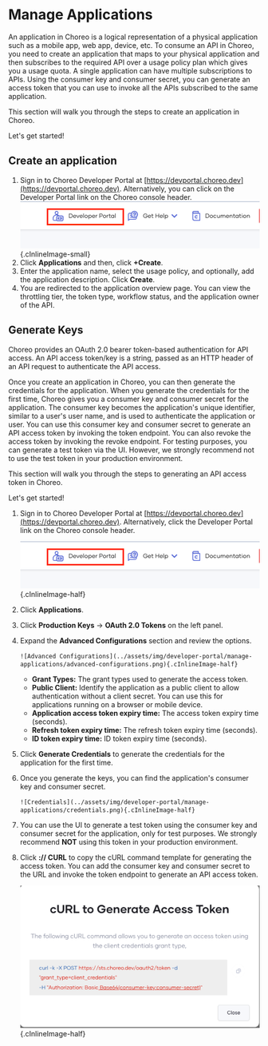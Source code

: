 # Manage Applications

An application in Choreo is a logical representation of a physical application such as a mobile app, web app, device, etc. To consume an API in Choreo, you need to create an application that maps to your physical application and then subscribes to the required API over a usage policy plan which gives you a usage quota. A single application can have multiple subscriptions to APIs. Using the consumer key and consumer secret, you can generate an access token that you can use to invoke all the APIs subscribed to the same application.

This section will walk you through the steps to create an application in Choreo.

Let's get started!

## Create an application

1. Sign in to Choreo Developer Portal at [https://devportal.choreo.dev](https://devportal.choreo.dev). Alternatively, you can click on the Developer Portal link on the Choreo console header. 
    ![Developer Portal](../assets/img/developer-portal/manage-applications/developer-portal.png){.cInlineImage-small}
2. Click **Applications** and then, click **+Create**.
3. Enter the application name, select the usage policy, and optionally, add the application description. Click **Create**.
4. You are redirected to the application overview page. You can view the throttling tier, the token type, workflow status, and the application owner of the API. 

## Generate Keys

Choreo provides an OAuth 2.0 bearer token-based authentication for API access. An API access token/key is a string, passed as an HTTP header of an API request to authenticate the API access. 

Once you create an application in Choreo, you can then generate the credentials for the application. When you generate the credentials for the first time, Choreo gives you a consumer key and consumer secret for the application. The consumer key becomes the application's unique identifier, similar to a user's user name, and is used to authenticate the application or user. You can use this consumer key and consumer secret to generate an API access token by invoking the token endpoint. You can also revoke the access token by invoking the revoke endpoint. For testing purposes, you can generate a test token via the UI. However, we strongly recommend not to use the test token in your production environment.

This section will walk you through the steps to generating an API access token in Choreo. 

Let's get started!

1. Sign in to Choreo Developer Portal at [https://devportal.choreo.dev](https://devportal.choreo.dev). Alternatively, click the Developer Portal link on the Choreo console header. 

    ![Developer Portal](../assets/img/developer-portal/manage-applications/developer-portal.png){.cInlineImage-half}

2. Click **Applications**.
3. Click **Production Keys** -> **OAuth 2.0 Tokens** on the left panel.
4. Expand the **Advanced Configurations** section and review the options. 

       ![Advanced Configurations](../assets/img/developer-portal/manage-applications/advanced-configurations.png){.cInlineImage-half}

   - **Grant Types:** The grant types used to generate the access token.
   - **Public Client:** Identify the application as a public client to allow authentication without a client secret. You can use this for applications running on a browser or mobile device. 
   - **Application access token expiry time:** The access token expiry time (seconds).
   - **Refresh token expiry time:** The refresh token expiry time (seconds).
   - **ID token expiry time:** ID token expiry time (seconds).

5. Click **Generate Credentials** to generate the credentials for the application for the first time. 
6. Once you generate the keys, you can find the application's consumer key and consumer secret. 

       ![Credentials](../assets/img/developer-portal/manage-applications/credentials.png){.cInlineImage-half}

7. You can use the UI to generate a test token using the consumer key and consumer secret for the application, only for test purposes. We strongly recommend **NOT** using this token in your production environment. 
8. Click **:// CURL** to copy the cURL command template for generating the access token. You can add the consumer key and consumer secret to the URL and invoke the token endpoint to generate an API access token.

    ![cURL command](../assets/img/developer-portal/manage-applications/curl-command.png){.cInlineImage-half}
